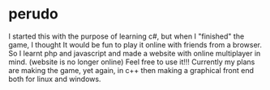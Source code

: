 # perudo
I started this with the purpose of learning c#, but when I "finished" the game, I thought It would be fun to play it online with friends from a browser. So I learnt php and javascript and made a website with online multiplayer in mind. (website is no longer online) Feel free to use it!!!
Currently my plans are making the game, yet again, in c++ then making a graphical front end both for linux and windows.
